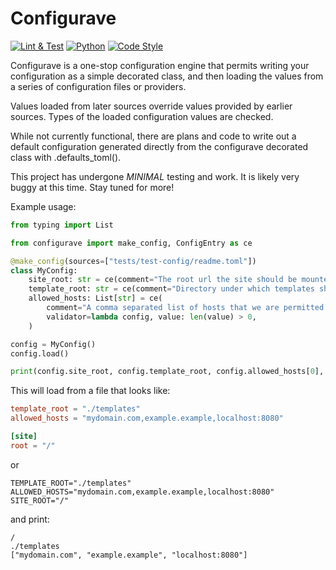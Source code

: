 # Configurave
[![Lint & Test](https://img.shields.io/github/workflow/status/discord-modmail/configurave/Lint%20&%20Test/main?label=Lint+%26+Test&logo=github&style=flat)](https://github.com/discord-modmail/configurave/actions/workflows/lint_test.yml "Lint and Test")
[![Python](https://img.shields.io/static/v1?label=Python&message=3.7+|+3.8+|+3.9&color=blue&logo=Python&style=flat)](https://www.python.org/downloads/ "Python 3.7 | 3.8 | 3.9")
[![Code Style](https://img.shields.io/static/v1?label=Code%20Style&message=black&color=000000&style=flat)](https://github.com/psf/black "The uncompromising python formatter")


Configurave is a one-stop configuration engine that permits writing your configuration as a simple decorated class, and then loading the values from a series of configuration files or providers.

Values loaded from later sources override values provided by earlier sources. Types of the loaded configuration values are checked.

While not currently functional, there are plans and code to write out a default configuration generated directly from the configurave decorated class with .defaults_toml().

This project has undergone _MINIMAL_ testing and work. It is likely very buggy at this time. Stay tuned for more!

Example usage:

```py
from typing import List

from configurave import make_config, ConfigEntry as ce

@make_config(sources=["tests/test-config/readme.toml"])
class MyConfig:
    site_root: str = ce(comment="The root url the site should be mounted on")
    template_root: str = ce(comment="Directory under which templates should be found")
    allowed_hosts: List[str] = ce(
        comment="A comma separated list of hosts that we are permitted to server content to",
        validator=lambda config, value: len(value) > 0,
    )

config = MyConfig()
config.load()

print(config.site_root, config.template_root, config.allowed_hosts[0], sep="\n")

```

This will load from a file that looks like:
```toml
template_root = "./templates"
allowed_hosts = "mydomain.com,example.example,localhost:8080"

[site]
root = "/"
```

or

```env
TEMPLATE_ROOT="./templates"
ALLOWED_HOSTS="mydomain.com,example.example,localhost:8080"
SITE_ROOT="/"
```

and print:
```
/
./templates
["mydomain.com", "example.example", "localhost:8080"]
```
